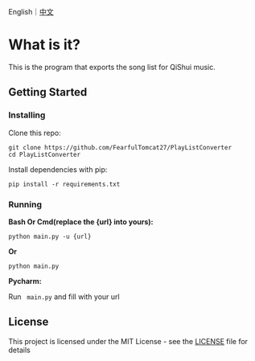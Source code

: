 English｜[中文](README_CN.md)

# What is it?

This is the program that exports the song list for QiShui music.

## Getting Started

### Installing

Clone this repo:

```
git clone https://github.com/FearfulTomcat27/PlayListConverter
cd PlayListConverter
```

Install dependencies with pip:

```
pip install -r requirements.txt
```

### Running

**Bash Or Cmd(replace the {url} into yours):**

``` 
python main.py -u {url}
```

**Or**

```
python main.py
```

**Pycharm:**

Run ``` main.py``` and fill with your url

## License

This project is licensed under the MIT License - see the [LICENSE](LICENSE) file for details